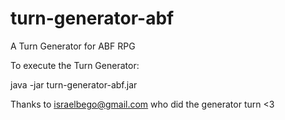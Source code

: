 # turn-generator-abf
A Turn Generator for ABF RPG

To execute the Turn Generator:

java -jar turn-generator-abf.jar

Thanks to israelbego@gmail.com who did the generator turn <3

